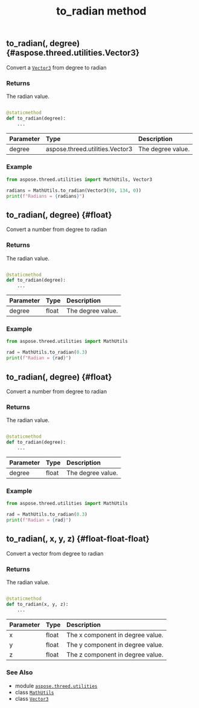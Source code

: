 ﻿---
title: to_radian method
second_title: Aspose.3D for Python via .NET API References
description: 
type: docs
weight: 80
url: /python-net/aspose.threed.utilities/mathutils/to_radian/
is_root: false
---

## to_radian(, degree) {#aspose.threed.utilities.Vector3}

Convert a [`Vector3`](/3d/python-net/aspose.threed.utilities/vector3) from degree to radian


### Returns 


The radian value.


```python

@staticmethod
def to_radian(degree):
    ...
```


| Parameter | Type | Description |
| :- | :- | :- |
| degree | aspose.threed.utilities.Vector3 | The degree value. |

### Example 


```python
from aspose.threed.utilities import MathUtils, Vector3

radians = MathUtils.to_radian(Vector3(90, 134, 0))
print(f"Radians = {radians}")

```


## to_radian(, degree) {#float}

Convert a number from degree to radian


### Returns 


The radian value.


```python

@staticmethod
def to_radian(degree):
    ...
```


| Parameter | Type | Description |
| :- | :- | :- |
| degree | float | The degree value. |

### Example 


```python
from aspose.threed.utilities import MathUtils

rad = MathUtils.to_radian(0.3)
print(f"Radian = {rad}")

```


## to_radian(, degree) {#float}

Convert a number from degree to radian


### Returns 


The radian value.


```python

@staticmethod
def to_radian(degree):
    ...
```


| Parameter | Type | Description |
| :- | :- | :- |
| degree | float | The degree value. |

### Example 


```python
from aspose.threed.utilities import MathUtils

rad = MathUtils.to_radian(0.3)
print(f"Radian = {rad}")

```


## to_radian(, x, y, z) {#float-float-float}

Convert a vector from degree to radian


### Returns 


The radian value.


```python

@staticmethod
def to_radian(x, y, z):
    ...
```


| Parameter | Type | Description |
| :- | :- | :- |
| x | float | The x component in degree value. |
| y | float | The y component in degree value. |
| z | float | The z component in degree value. |



### See Also
* module [`aspose.threed.utilities`](../../)
* class [`MathUtils`](/3d/python-net/aspose.threed.utilities/mathutils)
* class [`Vector3`](/3d/python-net/aspose.threed.utilities/vector3)
